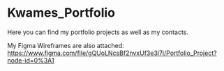# Kwames_Portfolio
Here you can find my portfolio projects as well as my contacts.

My Figma Wireframes are also attached:
https://www.figma.com/file/gQUoLNcsBf2nvxUf3e3l7i/Portfolio_Project?node-id=0%3A1
